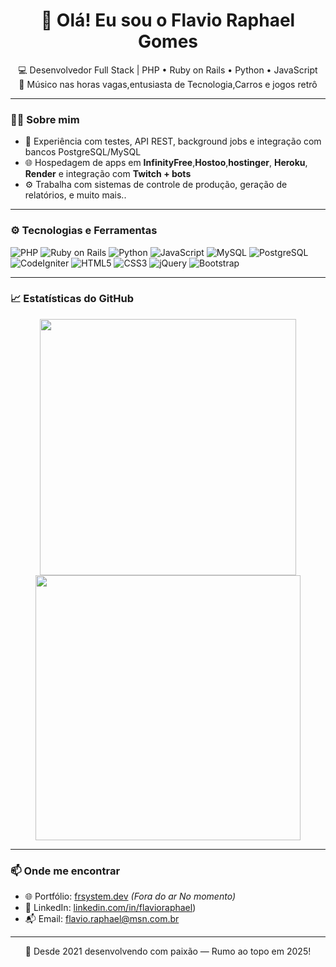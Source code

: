 <h1 align="center">👋 Olá! Eu sou o Flavio Raphael Gomes</h1>

<p align="center">
  💻 Desenvolvedor Full Stack | PHP • Ruby on Rails • Python • JavaScript <br>
  🎸 Músico nas horas vagas,entusiasta de Tecnologia,Carros e jogos retrô<br>
</p>

---

### 👨‍💻 Sobre mim

- 🧪 Experiência com testes, API REST, background jobs e integração com bancos PostgreSQL/MySQL
- 🌐 Hospedagem de apps em **InfinityFree**,**Hostoo**,**hostinger**, **Heroku**, **Render** e integração com **Twitch + bots**
- ⚙️ Trabalha com sistemas de controle de produção, geração de relatórios, e muito mais..

---

### ⚙️ Tecnologias e Ferramentas

![PHP](https://img.shields.io/badge/-PHP-777BB4?style=flat&logo=php&logoColor=white)
![Ruby on Rails](https://img.shields.io/badge/-Ruby%20on%20Rails-CC0000?style=flat&logo=ruby-on-rails&logoColor=white)
![Python](https://img.shields.io/badge/-Python-3776AB?style=flat&logo=python&logoColor=white)
![JavaScript](https://img.shields.io/badge/-JavaScript-F7DF1E?style=flat&logo=javascript&logoColor=black)
![MySQL](https://img.shields.io/badge/-MySQL-4479A1?style=flat&logo=mysql&logoColor=white)
![PostgreSQL](https://img.shields.io/badge/-PostgreSQL-336791?style=flat&logo=postgresql&logoColor=white)
![CodeIgniter](https://img.shields.io/badge/-CodeIgniter-E44D26?style=flat&logo=codeigniter&logoColor=white)
![HTML5](https://img.shields.io/badge/-HTML5-E34F26?style=flat&logo=html5&logoColor=white)
![CSS3](https://img.shields.io/badge/-CSS3-1572B6?style=flat&logo=css3)
![jQuery](https://img.shields.io/badge/-jQuery-0769AD?style=flat&logo=jquery)
![Bootstrap](https://img.shields.io/badge/-Bootstrap-7952B3?style=flat&logo=bootstrap)

---

### 📈 Estatísticas do GitHub

<p align="center">
  <img src="https://github-readme-stats.vercel.app/api?username=Frgomes2&show_icons=true&theme=radical&locale=pt-BR" width="410" />
  <img src="https://github-readme-stats.vercel.app/api/top-langs/?username=Frgomes2&layout=compact&theme=radical&card_width=410&locale=pt-BR" width="424" />
</p>

---

### 📫 Onde me encontrar

- 🌐 Portfólio: [frsystem.dev](https://frsystem.dev) *(Fora do ar No momento)*
- 💼 LinkedIn: [linkedin.com/in/flavioraphael](https://www.linkedin.com/in/flavio-raphael-gomes-405847182/))
- 📬 Email: flavio.raphael@msn.com.br

---

<p align="center">
  🚀 Desde 2021 desenvolvendo com paixão — Rumo ao topo em 2025!
</p>
